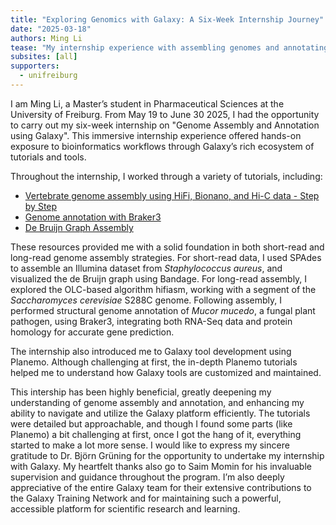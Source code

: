 ```yaml
---
title: "Exploring Genomics with Galaxy: A Six-Week Internship Journey"
date: "2025-03-18"
authors: Ming Li
tease: "My internship experience with assembling genomes and annotating them during a 6 week internship"
subsites: [all]
supporters:
  - unifreiburg
---
```


I am Ming Li, a Master’s student in Pharmaceutical Sciences at the University of Freiburg. From May 19 to June 30 2025, I had the opportunity to carry out my six-week internship on "Genome Assembly and Annotation using Galaxy". This immersive internship experience offered hands-on exposure to bioinformatics workflows through Galaxy’s rich ecosystem of tutorials and tools.

Throughout the internship, I worked through a variety of tutorials, including:

- [Vertebrate genome assembly using HiFi, Bionano, and Hi-C data - Step by Step](https://training.galaxyproject.org/training-material/topics/assembly/tutorials/vgp_genome_assembly/tutorial.html)
- [Genome annotation with Braker3](https://training.galaxyproject.org/training-material/topics/genome-annotation/tutorials/braker3/tutorial.html)
- [De Bruijn Graph Assembly](https://training.galaxyproject.org/training-material/topics/assembly/tutorials/debruijn-graph-assembly/tutorial.html)

These resources provided me with a solid foundation in both short-read and long-read genome assembly strategies. For short-read data, I used SPAdes to assemble an Illumina dataset from *Staphylococcus aureus*, and visualized the de Bruijn graph using Bandage. For long-read assembly, I explored the OLC-based algorithm hifiasm, working with a segment of the *Saccharomyces cerevisiae* S288C genome. Following assembly, I performed structural genome annotation of *Mucor mucedo*, a fungal plant pathogen, using Braker3, integrating both RNA-Seq data and protein homology for accurate gene prediction.

The internship also introduced me to Galaxy tool development using Planemo. Although challenging at first, the in-depth Planemo tutorials helped me to understand how Galaxy tools are customized and maintained.

This intership has been highly beneficial, greatly deepening my understanding of genome assembly and annotation, and enhancing my ability to navigate and utilize the Galaxy platform efficiently. The tutorials were detailed but approachable, and though I found some parts (like Planemo) a bit challenging at first, once I got the hang of it, everything started to make a lot more sense. I would like to express my sincere gratitude to Dr. Björn Grüning for the opportunity to undertake my internship with Galaxy. My heartfelt thanks also go to Saim Momin for his invaluable supervision and guidance throughout the program. I’m also deeply appreciative of the entire Galaxy team for their extensive contributions to the Galaxy Training Network and for maintaining such a powerful, accessible platform for scientific research and learning.

